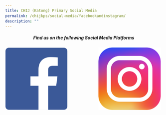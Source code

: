 ```yaml
---
title: CHIJ (Katong) Primary Social Media
permalink: /chijkps/social-media/facebookandinstagram/
description: ""
---
```

<center>
	
##### Find us on the following Social Media Platforms<br>


<p><a href="https://www.facebook.com/profile.php?id=100064368781577">
<img src="/images/Facebook%20Logo.png" style="width:200px;height:200px;margin-right:5px;" align = "left">
</a></p>

<p><a href="https://www.instagram.com/chij_katong_primary/">
<img src="/images/Instagram%20Logo.png" style="width:200px;height:200px;margin-right:5px;" align = "right">
</a></p>